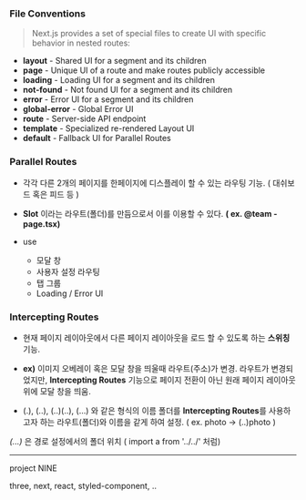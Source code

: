 ### File Conventions

> Next.js provides a set of special files to create UI with specific behavior in nested routes:

- **layout** - Shared UI for a segment and its children
- **page** - Unique UI of a route and make routes publicly accessible
- **loading** - Loading UI for a segment and its children
- **not-found** - Not found UI for a segment and its children
- **error** - Error UI for a segment and its children
- **global-error** - Global Error UI
- **route** - Server-side API endpoint
- **template** - Specialized re-rendered Layout UI
- **default** - Fallback UI for Parallel Routes

### Parallel Routes

- 각각 다른 2개의 페이지를 한페이지에 디스플레이 할 수 있는 라우팅 기능. ( 대쉬보드 혹은 피드 등 )

- **Slot** 이라는 라우트(폴더)를 만듬으로서 이를 이용할 수 있다. **( ex. @team - page.tsx)**

- use
  - 모달 창
  - 사용자 설정 라우팅
  - 탭 그룹
  - Loading / Error UI

### Intercepting Routes

- 현재 페이지 레이아웃에서 다른 페이지 레이아웃을 로드 할 수 있도록 하는 **스위칭** 기능.

- **ex)** 이미지 오베레이 혹은 모달 창을 띄울때 라우트(주소)가 변경. 라우트가 변경되었지만, **Intercepting Routes** 기능으로 페이지 전환이 아닌 원래 페이지 레이아웃 위에 모달 창을 띄움.

- (.), (..), (..)(..), (...) 와 같은 형식의 이름 폴더를 **Intercepting Routes**를 사용하고자 하는 라우트(폴더)와 이름을 같게 하여 설정. ( ex. photo -> (..)photo )

_(...)_ 은 경로 설정에서의 폴더 위치 ( import a from '../../' 처럼)

---

project NINE

three, next, react, styled-component, ..
